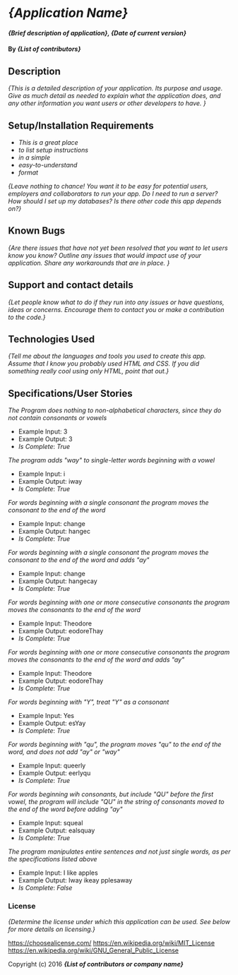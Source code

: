 # _{Application Name}_

#### _{Brief description of application}, {Date of current version}_

#### By _**{List of contributors}**_

## Description

_{This is a detailed description of your application. Its purpose and usage.  Give as much detail as needed to explain what the application does, and any other information you want users or other developers to have. }_

## Setup/Installation Requirements

* _This is a great place_
* _to list setup instructions_
* _in a simple_
* _easy-to-understand_
* _format_

_{Leave nothing to chance! You want it to be easy for potential users, employers and collaborators to run your app. Do I need to run a server? How should I set up my databases? Is there other code this app depends on?}_

## Known Bugs

_{Are there issues that have not yet been resolved that you want to let users know you know?  Outline any issues that would impact use of your application.  Share any workarounds that are in place. }_

## Support and contact details

_{Let people know what to do if they run into any issues or have questions, ideas or concerns.  Encourage them to contact you or make a contribution to the code.}_

## Technologies Used

_{Tell me about the languages and tools you used to create this app. Assume that I know you probably used HTML and CSS. If you did something really cool using only HTML, point that out.}_

## Specifications/User Stories

_The Program does nothing to non-alphabetical characters, since they do not contain consonants or vowels_
* Example Input: 3
* Example Output: 3
* _Is Complete_: _True_

_The program adds "way" to single-letter words beginning with a vowel_
* Example Input: i
* Example Output: iway
* _Is Complete_: _True_

_For words beginning with a single consonant the program moves the consonant to the end of the word_
* Example Input: change
* Example Output: hangec
* _Is Complete_: _True_

_For words beginning with a single consonant the program moves the consonant to the end of the word and adds "ay"_
* Example Input: change
* Example Output: hangecay
* _Is Complete_: _True_

_For words beginning with one or more consecutive consonants the program moves the consonants to the end of the word_
* Example Input: Theodore
* Example Output: eodoreThay
* _Is Complete_: _True_

_For words beginning with one or more consecutive consonants the program moves the consonants to the end of the word and adds "ay"_
* Example Input: Theodore
* Example Output: eodoreThay
* _Is Complete_: _True_

_For words beginning with "Y", treat "Y" as a consonant_
* Example Input: Yes
* Example Output: esYay
* _Is Complete_: _True_

_For words beginning with "qu", the program moves "qu" to the end of the word, and does not add "ay" or "way"_
* Example Input: queerly
* Example Output: eerlyqu
* _Is Complete_: _True_

_For words beginning wih consonants, but include "QU" before the first vowel, the program will include "QU" in the string of consonants moved to the end of the word before adding "ay"_
* Example Input: squeal
* Example Output: ealsquay
* _Is Complete_: _True_

_The program manipulates entire sentences and not just single words, as per the specifications listed above_
* Example Input: I like apples
* Example Output: Iway ikeay pplesaway
* _Is Complete_: _False_


### License

*{Determine the license under which this application can be used.  See below for more details on licensing.}*

https://choosealicense.com/
https://en.wikipedia.org/wiki/MIT_License
https://en.wikipedia.org/wiki/GNU_General_Public_License

Copyright (c) 2016 **_{List of contributors or company name}_**